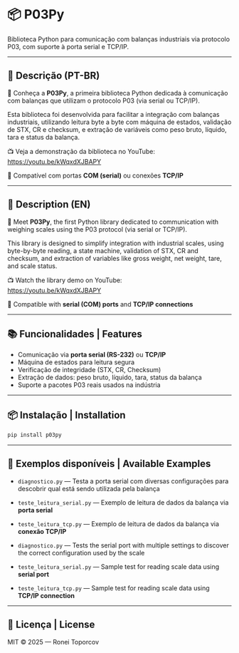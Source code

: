 # 📦 P03Py

Biblioteca Python para comunicação com balanças industriais via protocolo P03, com suporte à porta serial e TCP/IP.

---

## 📝 Descrição (PT-BR)

🚀 Conheça a **P03Py**, a primeira biblioteca Python dedicada à comunicação com balanças que utilizam o protocolo P03 (via serial ou TCP/IP).

Esta biblioteca foi desenvolvida para facilitar a integração com balanças industriais, utilizando leitura byte a byte com máquina de estados, validação de STX, CR e checksum, e extração de variáveis como peso bruto, líquido, tara e status da balança.

📺 Veja a demonstração da biblioteca no YouTube:  
https://youtu.be/kWqxdXJBAPY

🔧 Compatível com portas **COM (serial)** ou conexões **TCP/IP**

---

## 📝 Description (EN)

🚀 Meet **P03Py**, the first Python library dedicated to communication with weighing scales using the P03 protocol (via serial or TCP/IP).

This library is designed to simplify integration with industrial scales, using byte-by-byte reading, a state machine, validation of STX, CR and checksum, and extraction of variables like gross weight, net weight, tare, and scale status.

📺 Watch the library demo on YouTube:  
https://youtu.be/kWqxdXJBAPY

🔧 Compatible with **serial (COM) ports** and **TCP/IP connections**

---

## 📚 Funcionalidades | Features

- Comunicação via **porta serial (RS-232)** ou **TCP/IP**
- Máquina de estados para leitura segura
- Verificação de integridade (STX, CR, Checksum)
- Extração de dados: peso bruto, líquido, tara, status da balança
- Suporte a pacotes P03 reais usados na indústria

---

## 📦 Instalação | Installation

```bash
pip install p03py
```

---

## 📁 Exemplos disponíveis | Available Examples

- `diagnostico.py` — Testa a porta serial com diversas configurações para descobrir qual está sendo utilizada pela balança  
- `teste_leitura_serial.py` — Exemplo de leitura de dados da balança via **porta serial**  
- `teste_leitura_tcp.py` — Exemplo de leitura de dados da balança via **conexão TCP/IP**

- `diagnostico.py` — Tests the serial port with multiple settings to discover the correct configuration used by the scale  
- `teste_leitura_serial.py` — Sample test for reading scale data using **serial port**  
- `teste_leitura_tcp.py` — Sample test for reading scale data using **TCP/IP connection**

---

## 📄 Licença | License

MIT © 2025 — Ronei Toporcov
